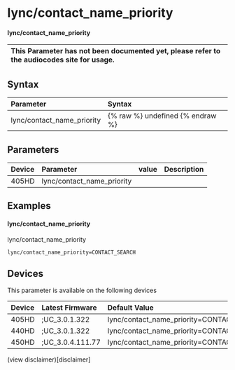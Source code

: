 ﻿---
description: lync/contact_name_priority
search:
    keywords: ['lync','contact_name_priority']
---

# lync/contact_name_priority

#### lync/contact_name_priority


| This Parameter has not been documented yet, please refer to the audiocodes site for usage.  |
| :--- |

## Syntax
| Parameter | Syntax |
| :--- | :--- |
|lync/contact_name_priority | {% raw %} undefined {% endraw %} |

## Parameters
|Device|Parameter|value|Description|
|:---|:---|:---|:---|
| 405HD | lync/contact_name_priority |  |  |

## Examples
#### lync/contact_name_priority

lync/contact_name_priority

```
lync/contact_name_priority=CONTACT_SEARCH
```

## Devices
This parameter is available on the following devices

| Device | Latest Firmware | Default Value |
|:---|:---|:---|
| 405HD | ;UC_3.0.1.322 | lync/contact_name_priority=CONTACT_SEARCH 
| 440HD | ;UC_3.0.1.322 | lync/contact_name_priority=CONTACT_SEARCH 
| 450HD | ;UC_3.0.4.111.77 | lync/contact_name_priority=CONTACT_SEARCH 

(view disclaimer)[disclaimer]
